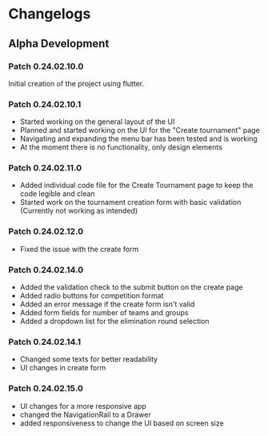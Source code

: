 # Changelogs

## Alpha Development

### Patch 0.24.02.10.0
Initial creation of the project using flutter.

### Patch 0.24.02.10.1
 - Started working on the general layout of the UI
 - Planned and started working on the UI for the "Create tournament" page
 - Navigating and expanding the menu bar has been tested and is working
 - At the moment there is no functionality, only design elements

### Patch 0.24.02.11.0
 - Added individual code file for the Create Tournament page to keep the code legible and clean
 - Started work on the tournament creation form with basic validation (Currently not working as intended)

### Patch 0.24.02.12.0
 - Fixed the issue with the create form

### Patch 0.24.02.14.0
 - Added the validation check to the submit button on the create page
 - Added radio buttons for competition format
 - Added an error message if the create form isn't valid
 - Added form fields for number of teams and groups
 - Added a dropdown list for the elimination round selection

### Patch 0.24.02.14.1
 - Changed some texts for better readability
 - UI changes in create form

### Patch 0.24.02.15.0
 - UI changes for a more responsive app
 - changed the NavigationRail to a Drawer
 - added responsiveness to change the UI based on screen size